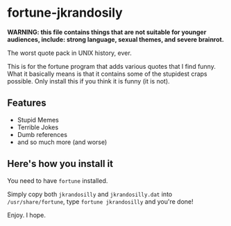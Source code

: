 # fortune-jkrandosily
**WARNING: this file contains things that are not suitable for younger audiences, include: strong language, sexual themes, and severe brainrot.**

The worst quote pack in UNIX history, ever.

This is for the fortune program that adds various quotes that I find funny. What it basically means is that it contains some of the stupidest craps possible. Only install this if you think it is funny (it is not).

## Features
- Stupid Memes
- Terrible Jokes
- Dumb references
- and so much more (and worse)

## Here's how you install it
You need to have `fortune` installed.

Simply copy both `jkrandosilly` and `jkrandosilly.dat` into `/usr/share/fortune`, type `fortune jkrandosilly` and you're done!

Enjoy. I hope.
